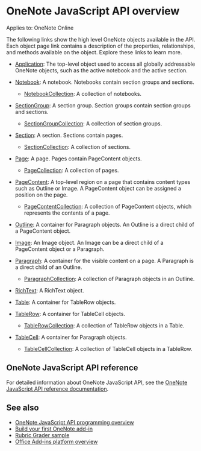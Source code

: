 # OneNote JavaScript API overview

Applies to: OneNote Online

The following links show the high level OneNote objects available in the API. Each object page link contains a description of the properties, relationships, and methods available on the object. Explore these links to learn more. 
	
- [Application](../../docs-ref-autogen/onenote/onenote.application.yml): The top-level object used to access all globally addressable OneNote objects, such as the active notebook and the active section.

- [Notebook](../../docs-ref-autogen/onenote/onenote.notebook.yml): A notebook. Notebooks contain section groups and sections.
    - [NotebookCollection](../../docs-ref-autogen/onenote/onenote.notebookcollection.yml): A collection of notebooks.

- [SectionGroup](../../docs-ref-autogen/onenote/onenote.sectiongroup.yml): A section group. Section groups contain section groups and sections.
    - [SectionGroupCollection](../../docs-ref-autogen/onenote/onenote.sectiongroupcollection.yml): A collection of section groups.

- [Section](../../docs-ref-autogen/onenote/onenote.section.yml): A section. Sections contain pages.
    - [SectionCollection](../../docs-ref-autogen/onenote/onenote.sectioncollection): A collection of sections.

- [Page](../../docs-ref-autogen/onenote/onenote.page.yml): A page. Pages contain PageContent objects.
    - [PageCollection](../../docs-ref-autogen/onenote/onenote.pagecollection.yml): A collection of pages.

- [PageContent](../../docs-ref-autogen/onenote/onenote.pagecontent.yml): A top-level region on a page that contains content types such as Outline or Image. A PageContent object can be assigned a position on the page.
    - [PageContentCollection](../../docs-ref-autogen/onenote/onenote.pagecontentcollection.yml): A collection of PageContent objects, which represents the contents of a page.

- [Outline](../../docs-ref-autogen/onenote/onenote.outline.yml): A container for Paragraph objects. An Outline is a direct child of a PageContent object.

- [Image](../../docs-ref-autogen/onenote/onenote.image.yml): An Image object. An Image can be a direct child of a PageContent object or a Paragraph.

- [Paragraph](../../docs-ref-autogen/onenote/onenote.paragraph.yml): A container for the visible content on a page. A Paragraph is a direct child of an Outline.
    - [ParagraphCollection](../../docs-ref-autogen/onenote/onenote.paragraphcollection.yml): A collection of Paragraph objects in an Outline.

- [RichText](../../docs-ref-autogen/onenote/onenote.richtext.yml): A RichText object.

- [Table](../../docs-ref-autogen/onenote/onenote.table.yml): A container for TableRow objects.

- [TableRow](../../docs-ref-autogen/onenote/onenote.tablerow.yml): A container for TableCell objects.
    - [TableRowCollection](../../docs-ref-autogen/onenote/onenote.tablerowcollection.yml): A collection of TableRow objects in a Table.
 
- [TableCell](../../docs-ref-autogen/onenote/onenote.tablecell.yml): A container for Paragraph objects.
    - [TableCellCollection](../../docs-ref-autogen/onenote/onenote.tablecellcollection.yml): A collection of TableCell objects in a TableRow.

## OneNote JavaScript API reference

For detailed information about OneNote JavaScript API, see the [OneNote JavaScript API reference documentation](../../docs-ref-autogen/onenote.yml).

## See also

- [OneNote JavaScript API programming overview](https://docs.microsoft.com/office/dev/add-ins/onenote/onenote-add-ins-programming-overview)
- [Build your first OneNote add-in](https://docs.microsoft.com/office/dev/add-ins/onenote/onenote-add-ins-getting-started)
- [Rubric Grader sample](https://github.com/OfficeDev/OneNote-Add-in-Rubric-Grader)
- [Office Add-ins platform overview](https://docs.microsoft.com/office/dev/add-ins/overview/office-add-ins)
